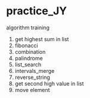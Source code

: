 # practice_JY
algorithm training



1. get highest sum in list
2. fibonacci
3. combination
4. palindrome
5. list_search
6. intervals_merge
7. reverse_string
8. get second high value in list
9. move element
